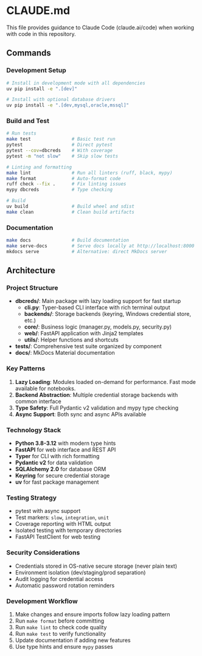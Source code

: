 # CLAUDE.md

This file provides guidance to Claude Code (claude.ai/code) when working with code in this repository.

## Commands

### Development Setup
```bash
# Install in development mode with all dependencies
uv pip install -e ".[dev]"

# Install with optional database drivers
uv pip install -e ".[dev,mysql,oracle,mssql]"
```

### Build and Test
```bash
# Run tests
make test               # Basic test run
pytest                  # Direct pytest
pytest --cov=dbcreds    # With coverage
pytest -m "not slow"    # Skip slow tests

# Linting and formatting
make lint               # Run all linters (ruff, black, mypy)
make format             # Auto-format code
ruff check --fix .      # Fix linting issues
mypy dbcreds            # Type checking

# Build
uv build                # Build wheel and sdist
make clean              # Clean build artifacts
```

### Documentation
```bash
make docs               # Build documentation
make serve-docs         # Serve docs locally at http://localhost:8000
mkdocs serve            # Alternative: direct MkDocs server
```

## Architecture

### Project Structure
- **dbcreds/**: Main package with lazy loading support for fast startup
  - **cli.py**: Typer-based CLI interface with rich terminal output
  - **backends/**: Storage backends (keyring, Windows credential store, etc.)
  - **core/**: Business logic (manager.py, models.py, security.py)
  - **web/**: FastAPI application with Jinja2 templates
  - **utils/**: Helper functions and shortcuts
- **tests/**: Comprehensive test suite organized by component
- **docs/**: MkDocs Material documentation

### Key Patterns
1. **Lazy Loading**: Modules loaded on-demand for performance. Fast mode available for notebooks.
2. **Backend Abstraction**: Multiple credential storage backends with common interface
3. **Type Safety**: Full Pydantic v2 validation and mypy type checking
4. **Async Support**: Both sync and async APIs available

### Technology Stack
- **Python 3.8-3.12** with modern type hints
- **FastAPI** for web interface and REST API
- **Typer** for CLI with rich formatting
- **Pydantic v2** for data validation
- **SQLAlchemy 2.0** for database ORM
- **Keyring** for secure credential storage
- **uv** for fast package management

### Testing Strategy
- pytest with async support
- Test markers: `slow`, `integration`, `unit`
- Coverage reporting with HTML output
- Isolated testing with temporary directories
- FastAPI TestClient for web testing

### Security Considerations
- Credentials stored in OS-native secure storage (never plain text)
- Environment isolation (dev/staging/prod separation)
- Audit logging for credential access
- Automatic password rotation reminders

### Development Workflow
1. Make changes and ensure imports follow lazy loading pattern
2. Run `make format` before committing
3. Run `make lint` to check code quality
4. Run `make test` to verify functionality
5. Update documentation if adding new features
6. Use type hints and ensure `mypy` passes